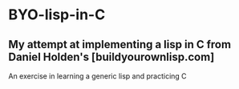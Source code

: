 # BYO-lisp-in-C

## My attempt at implementing a lisp in C from Daniel Holden's [buildyourownlisp.com]

An exercise in learning a generic lisp and practicing C
